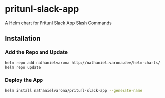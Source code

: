 # pritunl-slack-app

A Helm chart for Pritunl Slack App Slash Commands

## Installation

### Add the Repo and Update

```bash
helm repo add nathanielvarona http://nathaniel.varona.dev/helm-charts/
helm repo update
```

### Deploy the App

```bash
helm install nathanielvarona/pritunl-slack-app --generate-name
```
